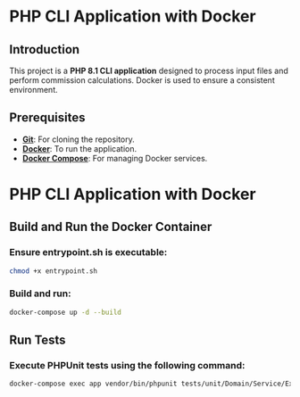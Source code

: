 # PHP CLI Application with Docker

## Introduction

This project is a **PHP 8.1 CLI application** designed to process input files and perform commission calculations. Docker is used to ensure a consistent environment.

## Prerequisites

- **[Git](https://git-scm.com/downloads)**: For cloning the repository.
- **[Docker](https://www.docker.com/get-started)**: To run the application.
- **[Docker Compose](https://docs.docker.com/compose/install/)**: For managing Docker services.

# PHP CLI Application with Docker

## Build and Run the Docker Container
### Ensure entrypoint.sh is executable:
```bash
chmod +x entrypoint.sh
```
### Build and run:
```bash
docker-compose up -d --build
```
## Run Tests
### Execute PHPUnit tests using the following command:
```bash
docker-compose exec app vendor/bin/phpunit tests/unit/Domain/Service/ExchangeServiceTest.php
```